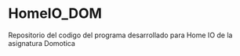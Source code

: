 # HomeIO_DOM
Repositorio del codigo del programa desarrollado para Home IO de la asignatura Domotica
